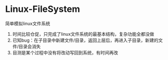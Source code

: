 # Linux-FileSystem
简单模拟linux文件系统

1. 时间比较仓促，只完成了linux文件系统的最基本结构，复杂功能全都没做
2. 已知bug：在子目录中新建文件/目录，返回上层后，再进入子目录，新建的文件/目录会消失
3. 目测是某个过程中没有将改动写回到系统，有时间再改
